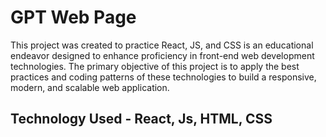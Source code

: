 # GPT Web Page

This project was created to  practice React, JS, and CSS is an educational endeavor designed to enhance proficiency in front-end web development technologies. The primary objective of this project is to  apply the best practices and coding patterns of these technologies to build a responsive, modern, and scalable web application.

## Technology Used - React, Js, HTML, CSS

